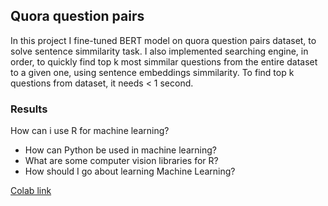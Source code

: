 
## Quora question pairs

In this project I fine-tuned BERT model on quora question pairs dataset, to solve sentence simmilarity task. I also implemented searching engine, in order, to quickly find top k most simmilar questions from the entire dataset to a given one, using sentence embeddings simmilarity. To find top k questions from dataset, it needs < 1 second.

### Results

How can i use R for machine learning?

- How can Python be used in machine learning?
- What are some computer vision libraries for R?
- How should I go about learning Machine Learning?


[Colab link](https://colab.research.google.com/drive/1LIDoZ_mbzad9EHWuh7PRsqbvfKF1Tgxw?usp=sharing)
